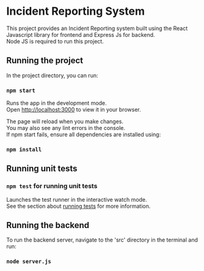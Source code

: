 # Incident Reporting System

This project provides an Incident Reporting system built using the React Javascript library for frontend and Express Js for backend.\
Node JS is required to run this project.

## Running the project

In the project directory, you can run:

### `npm start`

Runs the app in the development mode.\
Open [http://localhost:3000](http://localhost:3000) to view it in your browser.

The page will reload when you make changes.\
You may also see any lint errors in the console.\
If npm start fails, ensure all dependencies are installed using:

### `npm install`

## Running unit tests

### `npm test` for running unit tests

Launches the test runner in the interactive watch mode.\
See the section about [running tests](https://facebook.github.io/create-react-app/docs/running-tests) for more information.

## Running the backend

To run the backend server, navigate to the 'src' directory in the terminal and run:

### `node server.js`
